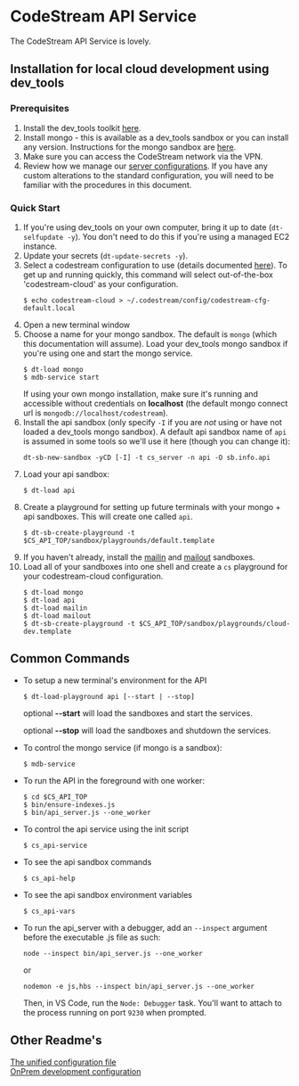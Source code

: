 
# CodeStream API Service

The CodeStream API Service is lovely.


## Installation for local cloud development using dev_tools

### Prerequisites
1. Install the dev_tools toolkit
   [here](https://github.com/teamcodestream/dev_tools).
1. Install mongo - this is available as a dev_tools sandbox or you can install
   any version. Instructions for the mongo sandbox are
   [here](https://github.com/teamcodestream/mongodb_tools).
1. Make sure you can access the CodeStream network via the VPN.
1. Review how we manage our [server configurations](README.unified-cfg-file.md).
   If you have any custom alterations to the standard configuration, you will
   need to be familiar with the procedures in this document.

### Quick Start
1. If you're using dev_tools on your own computer, bring it up to date
   (`dt-selfupdate -y`). You don't need to do this if you're using a managed EC2
   instance.
1. Update your secrets (`dt-update-secrets -y`).
1. Select a codestream configuration to use (details documented
   [here](README.unified-cfg-file.md)). To get up and running quickly, this
   command will select out-of-the-box 'codestream-cloud' as your configuration.
	```
	$ echo codestream-cloud > ~/.codestream/config/codestream-cfg-default.local
	```
1. Open a new terminal window
1. Choose a name for your mongo sandbox. The default is `mongo` (which this
   documentation will assume). Load your dev_tools mongo sandbox if you're using
   one and start the mongo service.
	```
	$ dt-load mongo
	$ mdb-service start
	```
   If using your own mongo installation, make sure it's running and accessible
   without credentials on **localhost** (the default mongo connect url is
   `mongodb://localhost/codestream`).
1. Install the api sandbox (only specify `-I` if you are *not* using or have not
   loaded a dev_tools mongo sandbox). A default api sandbox name of `api` is
   assumed in some tools so we'll use it here (though you can change it):
	```
	dt-sb-new-sandbox -yCD [-I] -t cs_server -n api -O sb.info.api
	```
1. Load your api sandbox:
	```
	$ dt-load api
	```
1. Create a playground for setting up future terminals with your mongo + api
   sandboxes. This will create one called `api`.
	```
	$ dt-sb-create-playground -t $CS_API_TOP/sandbox/playgrounds/default.template
	```
1. If you haven't already, install the
   [mailin](https://github.com/teamcodestream/inbound_email) and
   [mailout](https://github.com/teamcodestream/outbound_email) sandboxes.
1. Load all of your sandboxes into one shell and create a `cs` playground for
   your codestream-cloud configuration.
	```
	$ dt-load mongo
	$ dt-load api
	$ dt-load mailin
	$ dt-load mailout
	$ dt-sb-create-playground -t $CS_API_TOP/sandbox/playgrounds/cloud-dev.template
	```


## Common Commands

- To setup a new terminal's environment for the API
    ```
    $ dt-load-playground api [--start | --stop]
    ```
    optional **--start** will load the sandboxes and start the services.
	
	optional **--stop** will load the sandboxes and shutdown the services.

- To control the mongo service (if mongo is a sandbox):
	```
	$ mdb-service
	```

- To run the API in the foreground with one worker:
	```
	$ cd $CS_API_TOP
	$ bin/ensure-indexes.js
	$ bin/api_server.js --one_worker
	```

- To control the api service using the init script
	```
	$ cs_api-service
	```

- To see the api sandbox commands
	```
	$ cs_api-help
	```

- To see the api sandbox environment variables
	```
	$ cs_api-vars
	```

- To run the api_server with a debugger, add an `--inspect` argument before the
   executable .js file as such:
	```
	node --inspect bin/api_server.js --one_worker
	```
	or
	```
	nodemon -e js,hbs --inspect bin/api_server.js --one_worker
	```
	Then, in VS Code, run the `Node: Debugger` task. You'll want to attach to the process running on port `9230` when prompted.


## Other Readme's

[The unified configuration file](README.unified-cfg-file.md)
<br>
[OnPrem development configuration](README.onprem-development.md)


